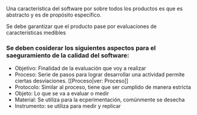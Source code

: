 Una característica del software por sobre todos los productos es que es abstracto y es de propósito específico.

Se debe garantizar que el producto pase por evaluaciones de características medibles

### Se deben cosiderar los siguientes aspectos para el saeguramiento de la calidad del software:
- Objetivo: Finalidad de la evaluación que voy a realizar
- Proceso: Serie de pasos para lograr desarrollar una actividad permite ciertas desviaciones. [[Proceso|ver: Proceso]]
- Protocolo: Similar al proceso, tiene que ser cumplido de manera estricta
- Objeto: Lo que se va a evaluar o medir
- Material: Se utiliza para la ecperimentación, comúnmente se desecha
- Instrumento: se utiliza para medir y replicar 